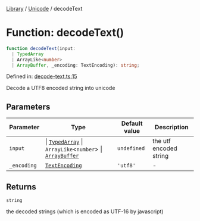 <!-- markdownlint-disable -->
<!-- cspell: disable -->
[Library](../index.md) / [Unicode](./index.md) / decodeText

# Function: decodeText()

```ts
function decodeText(input: 
  | TypedArray
  | ArrayLike<number>
  | ArrayBuffer, _encoding: TextEncoding): string;
```

Defined in: [decode-text.ts:15](https://github.com/technobuddha/library/blob/main/src/decode-text.ts#L15)

Decode a UTF8 encoded string into unicode

## Parameters

| Parameter | Type | Default value | Description |
| ------ | ------ | ------ | ------ |
| `input` | \| [`TypedArray`](../Utility/TypedArray.md) \| `ArrayLike`\<`number`\> \| [`ArrayBuffer`](https://developer.mozilla.org/docs/Web/JavaScript/Reference/Global_Objects/ArrayBuffer) | `undefined` | the utf encoded string |
| `_encoding` | [`TextEncoding`](TextEncoding.md) | `'utf8'` | - |

## Returns

`string`

the decoded strings (which is encoded as UTF-16 by javascript)

